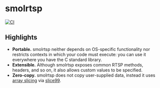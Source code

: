 # smolrtsp
[![CI](https://github.com/Hirrolot/smolrtsp/workflows/C/C++%20CI/badge.svg)](https://github.com/Hirrolot/smolrtsp/actions)

## Highlights

 - **Portable.** smolrtsp neither depends on OS-specific functionality nor restricts contexts in which your code must execute: you can use it everywhere you have the C standard library.
 - **Extensible.** Although smolrtsp exposes common RTSP methods, headers, and so on, it also allows custom values to be specified.
 - **Zero-copy.** smolrtsp does not copy user-supplied data, instead it uses [array slicing] via [slice99].

[array slicing]: https://en.wikipedia.org/wiki/Array_slicing
[slice99]: https://github.com/Hirrolot/slice99
